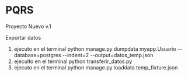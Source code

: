 # PQRS
 Proyecto Nuevo v.1

Exportar datos
1) ejecuto en el terminal python manage.py dumpdata myapp.Usuario --database=postgres --indent=2 --output=datos_temp.json
2) ejeculto en el terminal python transferir_datos.py
3)  ejecuto en el terminal python manage.py loaddata temp_fixture.json